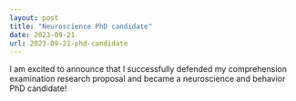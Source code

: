 ```yaml
---
layout: post
title: "Neuroscience PhD candidate"
date: 2023-09-21
url: 2023-09-21-phd-candidate
---
```


I am excited to announce that I successfully defended my comprehension examination research proposal and became a neuroscience and behavior PhD candidate!
